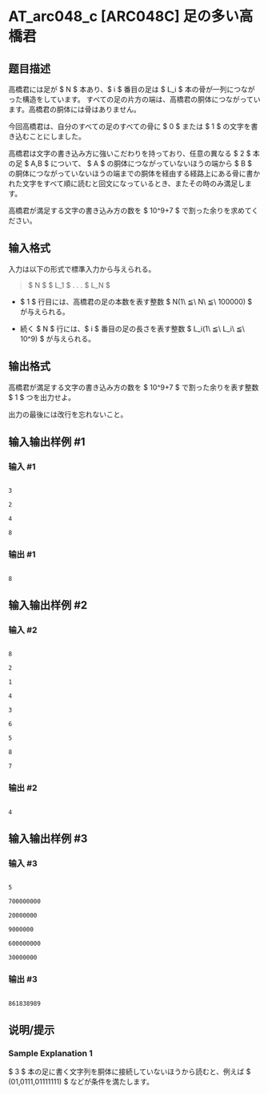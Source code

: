 # AT_arc048_c [ARC048C] 足の多い高橋君

## 题目描述

[problemUrl]: https://atcoder.jp/contests/arc048/tasks/arc048_c

高橋君には足が $ N $ 本あり、$ i $ 番目の足は $ L_i $ 本の骨が一列につながった構造をしています。 すべての足の片方の端は、高橋君の胴体につながっています。高橋君の胴体には骨はありません。

今回高橋君は、自分のすべての足のすべての骨に $ 0 $ または $ 1 $ の文字を書き込むことにしました。

高橋君は文字の書き込み方に強いこだわりを持っており、任意の異なる $ 2 $ 本の足 $ A,B $ について、 $ A $ の胴体につながっていないほうの端から $ B $ の胴体につながっていないほうの端までの胴体を経由する経路上にある骨に書かれた文字をすべて順に読むと回文になっているとき、またその時のみ満足します。

高橋君が満足する文字の書き込み方の数を $ 10^9+7 $ で割った余りを求めてください。

## 输入格式

入力は以下の形式で標準入力から与えられる。

> $ N $ $ L_1 $ . . . $ L_N $

- $ 1 $ 行目には、高橋君の足の本数を表す整数 $ N(1\ ≦\ N\ ≦\ 100000) $ が与えられる。
- 続く $ N $ 行には、$ i $ 番目の足の長さを表す整数 $ L_i(1\ ≦\ L_i\ ≦\ 10^9) $ が与えられる。

## 输出格式

高橋君が満足する文字の書き込み方の数を $ 10^9+7 $ で割った余りを表す整数 $ 1 $ つを出力せよ。

出力の最後には改行を忘れないこと。

## 输入输出样例 #1

### 输入 #1

```
3
2
4
8
```

### 输出 #1

```
8
```

## 输入输出样例 #2

### 输入 #2

```
8
2
1
4
3
6
5
8
7
```

### 输出 #2

```
4
```

## 输入输出样例 #3

### 输入 #3

```
5
700000000
20000000
9000000
600000000
30000000
```

### 输出 #3

```
861838989
```

## 说明/提示

### Sample Explanation 1

$ 3 $ 本の足に書く文字列を胴体に接続していないほうから読むと、例えば $ (01,0111,01111111) $ などが条件を満たします。